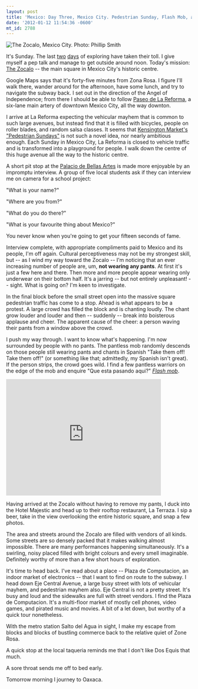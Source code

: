```yaml
---
layout: post
title: 'Mexico: Day Three, Mexico City. Pedestrian Sunday, Flash Mob, and The Zocalo.'
date: '2012-01-12 11:54:36 -0600'
mt_id: 2788
---
```

<img alt="The Zocalo, Mexico City. Photo: Phillip Smith" src="http://src.sencha.io/http://www.phillipadsmith.com/files/The-Zocalo.jpg" />

It's Sunday. The last [two](http://www.phillipadsmith.com/2012/01/mexico-day-one-mexico-city.html) [days](http://www.phillipadsmith.com/2012/01/mexico-day-two-mexico-city-san-angel-coyoacan-and-la-condessa.html) of exploring have taken their toll. I give myself a pep talk and manage to get outside around noon. Today's mission: [The Zocalo]() -- the main square in Mexico City's historic centre.

Google Maps says that it's forty-five minutes from Zona Rosa. I figure I'll walk there, wander around for the afternoon, have some lunch, and try to navigate the subway back. I set out in the direction of the Angel of Independence; from there I should be able to follow [Paseo de La Reforma](https://en.wikipedia.org/wiki/Paseo_de_la_Reforma), a six-lane main artery of downtown Mexico City, all the way downton.

I arrive at La Reforma expecting the vehicular mayhem that is common to such large avenues, but instead find that it is filled with bicycles, people on roller blades, and random salsa classes. It seems that [Kensington Market's "Pedestrian Sundays"](http://www.pskensington.ca/) is not such a novel idea, nor nearly ambitious enough. Each Sunday in Mexico City, La Reforma is closed to vehicle traffic and is transformed into a playground for people. I walk down the centre of this huge avenue all the way to the historic centre.

A short pit stop at the [Palacio de Bellas Artes](https://en.wikipedia.org/wiki/Palacio_de_Bellas_Artes) is made more enjoyable by an impromptu interview. A group of five local students ask if they can interview me on camera for a school project:

"What is your name?"

"Where are you from?"

"What do you do there?"

"What is your favourite thing about Mexico?"

You never know when you're going to get your fifteen seconds of fame.

Interview complete, with appropriate compliments paid to Mexico and its people, I'm off again. Cultural perceptiveness may not be my strongest skill, but -- as I wind my way toward the Zocalo -- I'm noticing that an ever increasing number of people are, um, **not wearing any pants**. At first it's just a few here and there. Then more and more people appear wearing only underwear on their bottom half. It's a jarring -- but not entirely unpleasant! -- sight. What is going on? I'm keen to investigate.

In the final block before the small street open into the massive square pedestrian traffic has come to a stop. Ahead is what appears to be a protest. A large crowd has filled the block and is chanting loudly. The chant grow louder and louder and then -- suddenly -- break into boisterous applause and cheer. The apparent cause of the cheer: a person waving their pants from a window above the crowd.

I push my way through. I want to know what's happening. I'm now surrounded by people with no pants. The pantless mob randomly descends on those people still wearing pants and chants in Spanish "Take them off! Take them off!" (or something like that; admittedly, my Spanish isn't great). If the person strips, the crowd goes wild. I find a few pantless warriors on the edge of the mob and enquire "Que esta pasando aqui?" _[Flash mob](http://news.yahoo.com/photos/flashmob-mexico-s-a-day-without-pants--1326066899-slideshow/)_.

<iframe width="420" height="315" src="http://www.youtube.com/embed/75c9g4Vj5Hw" frameborder="0" allowfullscreen></iframe>

Having arrived at the Zocalo without having to remove my pants, I duck into the Hotel Majestic and head up to their rooftop restaurant, La Terraza. I sip a beer, take in the view overlooking the entire historic square, and snap a few photos.

The area and streets around the Zocalo are filled with vendors of all kinds. Some streets are so densely packed that it makes walking almost impossible. There are many performances happening simultaneously. It's a swirling, noisy placed filled with bright colours and every smell imaginable. Definitely worthy of more than a few short hours of exploration.

It's time to head back. I've read about a place -- Plaza de Computacion, an indoor market of electronics -- that I want to find on route to the subway. I head down Eje Central Avenue, a large busy street with lots of vehicular mayhem, and pedestrian mayhem also. Eje Central is not a pretty street. It's busy and loud and the sidewalks are full with street vendors. I find the Plaza de Computacion. It's a multi-floor market of mostly cell phones, video games, and pirated music and movies. A bit of a let down, but worthy of a quick tour nonetheless.

With the metro station Salto del Agua in sight, I make my escape from blocks and blocks of bustling commerce back to the relative quiet of Zone Rosa.

A quick stop at the local taqueria reminds me that I don't like Dos Equis that much.

A sore throat sends me off to bed early.

Tomorrow morning I journey to Oaxaca.
